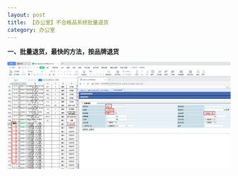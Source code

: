 ```yaml
---
layout: post
title: 【办公室】不合格品系统批量退货
category: 办公室
---
```




**一、批量退货，最快的方法，按品牌退货**  


![batch_return](/images/batch_return.png)



